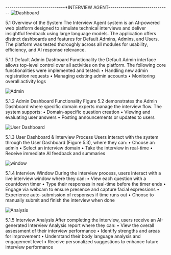 -----------------------------*INTERVIEW AGENT------------------------------
![Dashboard](https://github.com/user-attachments/assets/c2578217-2869-47fc-97b9-381aca58ade9)

5.1 Overview of the System
The Interview Agent system is an AI-powered web platform designed to simulate technical interviews and deliver insightful feedback using large language models. The application offers distinct dashboards and features for Default Admins, Admins, and Users. The platform was tested thoroughly across all modules for usability, efficiency, and AI response relevance.

5.1.1 Default Admin Dashboard Functionality
 the Default Admin interface allows top-level control over all activities on the platform. The following core functionalities were implemented and tested:
•	Handling new admin registration requests
•	Managing existing admin accounts
•	Monitoring overall activity logs

![Admin](https://github.com/user-attachments/assets/f0a2ba88-ce84-45f1-bc23-9d0ed913a3b4)

5.1.2 Admin Dashboard Functionality
Figure 5.2 demonstrates the Admin Dashboard where specific domain experts manage the interview flow. The system supports:
•	Domain-specific question creation
•	Viewing and evaluating user answers
•	Posting announcements or updates to users
 
![User Dashboard](https://github.com/user-attachments/assets/d0a78068-29ff-4f56-a7dc-8aba3359345b)

5.1.3 User Dashboard & Interview Process
Users interact with the system through the User Dashboard (Figure 5.3), where they can:
•	Choose an admin
•	Select an interview domain
•	Take the interview in real-time
•	Receive immediate AI feedback and summaries
 
![window](https://github.com/user-attachments/assets/8ccabb47-8562-48c8-a5f5-e76d3e18b6a2)

5.1.4 Interview Window
During the interview process, users interact with a live interview window where they can:
•	View each question with a countdown timer
•	Type their responses in real-time before the timer ends
•	Engage via webcam to ensure presence and capture facial expressions
•	Experience auto-submission of responses if time runs out
•	Choose to manually submit and finish the interview when done

![Analysis](https://github.com/user-attachments/assets/46d0b2ec-88dc-4511-b460-6fc2745a36f8)

5.1.5 Interview Analysis
After completing the interview, users receive an AI-generated Interview Analysis report where they can:
•	View the overall assessment of their interview performance
•	Identify strengths and areas for improvement
•	Understand their body language analysis and engagement level
•	Receive personalized suggestions to enhance future interview performance


